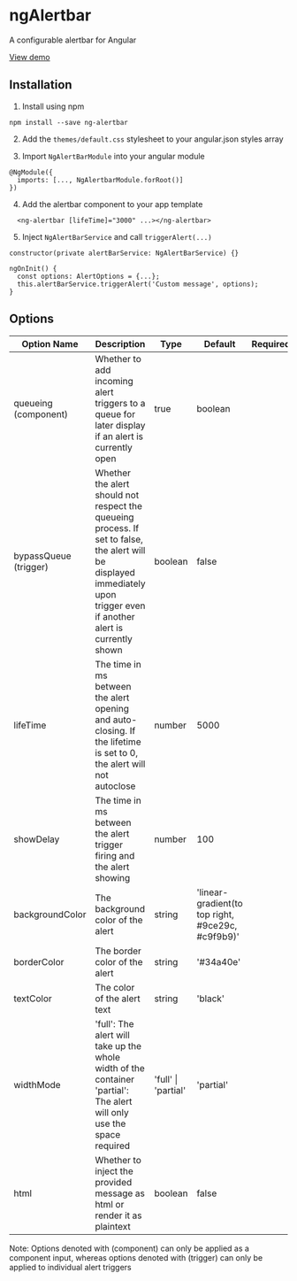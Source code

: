 # ngAlertbar

A configurable alertbar for Angular

[View demo](https://stackblitz.com/edit/ng-alertbar)

## Installation

1. Install using npm

```
npm install --save ng-alertbar
```

2. Add the `themes/default.css` stylesheet to your angular.json styles array

3. Import `NgAlertBarModule` into your angular module

```
@NgModule({
  imports: [..., NgAlertbarModule.forRoot()]
})
```

4. Add the alertbar component to your app template

```
  <ng-alertbar [lifeTime]="3000" ...></ng-alertbar>
```

5. Inject `NgAlertBarService` and call `triggerAlert(...)`

```
constructor(private alertBarService: NgAlertBarService) {}

ngOnInit() {
  const options: AlertOptions = {...};
  this.alertBarService.triggerAlert('Custom message', options);
}
```

## Options

| Option Name           | Description                                                                                                                                                               | Type                | Default                                           | Required |
| --------------------- | ------------------------------------------------------------------------------------------------------------------------------------------------------------------------- | ------------------- | ------------------------------------------------- | -------- |
| queueing (component)  | Whether to add incoming alert triggers to a queue for later display if an alert is currently open                                                                         | true                | boolean                                           |          |
| bypassQueue (trigger) | Whether the alert should not respect the queueing process. If set to false, the alert will be displayed immediately upon trigger even if another alert is currently shown | boolean             | false                                             |          |
| lifeTime              | The time in ms between the alert opening and auto-closing. If the lifetime is set to 0, the alert will not autoclose                                                      | number              | 5000                                              |          |
| showDelay             | The time in ms between the alert trigger firing and the alert showing                                                                                                     | number              | 100                                               |          |
| backgroundColor       | The background color of the alert                                                                                                                                         | string              | 'linear-gradient(to top right, #9ce29c, #c9f9b9)' |          |
| borderColor           | The border color of the alert                                                                                                                                             | string              | '#34a40e'                                         |          |
| textColor             | The color of the alert text                                                                                                                                               | string              | 'black'                                           |          |
| widthMode             | 'full': The alert will take up the whole width of the container<br /> 'partial': The alert will only use the space required                                               | 'full' \| 'partial' | 'partial'                                         |          |
| html                  | Whether to inject the provided message as html or render it as plaintext                                                                                                  | boolean             | false                                             |          |

Note: Options denoted with (component) can only be applied as a component input, whereas options denoted with (trigger) can only be applied to individual alert triggers
